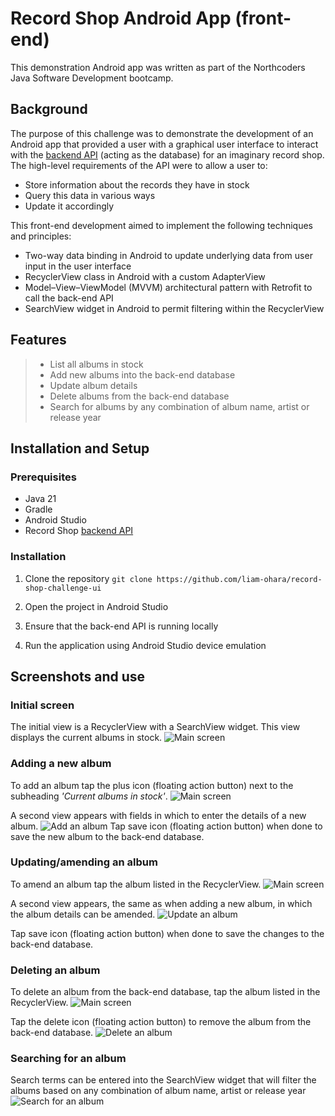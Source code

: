 # Record Shop Android App (front-end)

This demonstration Android app was written as part of the Northcoders Java Software Development bootcamp.

## Background
The purpose of this challenge was to demonstrate the development of an Android app that provided a user with a graphical 
user interface to interact with the [backend API](https://github.com/liam-ohara/record_shop_challenge.git) 
(acting as the database) for an imaginary record shop. The high-level requirements of the API were to allow a user to:

* Store information about the records they have in stock
* Query this data in various ways
* Update it accordingly

This front-end development aimed to implement the following techniques and principles:

* Two-way data binding in Android to update underlying data from user input in the user interface
* RecyclerView class in Android with a custom AdapterView
* Model–View–ViewModel (MVVM) architectural pattern with Retrofit to call the back-end API 
* SearchView widget in Android to permit filtering within the RecyclerView

## Features
> * List all albums in stock
> * Add new albums into the back-end database
> * Update album details
> * Delete albums from the back-end database
> * Search for albums by any combination of album name, artist or release year

## Installation and Setup
### Prerequisites

* Java 21
* Gradle 
* Android Studio
* Record Shop [backend API](https://github.com/liam-ohara/record_shop_challenge.git) 

### Installation
1. Clone the repository
``git clone https://github.com/liam-ohara/record-shop-challenge-ui``

2. Open the project in Android Studio

3. Ensure that the back-end API is running locally  

4. Run the application using Android Studio device emulation

## Screenshots and use

### Initial screen
The initial view is a RecyclerView with a SearchView widget. This view displays the current albums in stock.
![Main screen](Screenshot_main_screen.png "Main screen")

### Adding a new album
To add an album tap the plus icon (floating action button) next to the subheading *'Current albums in stock'*.
![Main screen](Screenshot_main_screen.png "Main screen")

A second view appears with fields in which to enter the details of a new album.
![Add an album](Screenshot_Add_Album.png "Add an album")
Tap save icon (floating action button) when done to save the new album to the back-end database.

### Updating/amending an album
To amend an album tap the album listed in the RecyclerView.
![Main screen](Screenshot_main_screen.png "Main screen")

A second view appears, the same as when adding a new album, in which the album details can be amended.
![Update an album](Screenshot_Update_Album.png "Update an album")

Tap save icon (floating action button) when done to save the changes to the back-end database.

### Deleting an album
To delete an album from the back-end database, tap the album listed in the RecyclerView.
![Main screen](Screenshot_main_screen.png "Main screen")

Tap the delete icon (floating action button) to remove the album from the back-end database.
![Delete an album](Screenshot_Update_Album.png "Delete an album")

### Searching for an album
Search terms can be entered into the SearchView widget that will filter the albums based on
any combination of album name, artist or release year
![Search for an album](Screenshot_Search.png "Search for an album")
